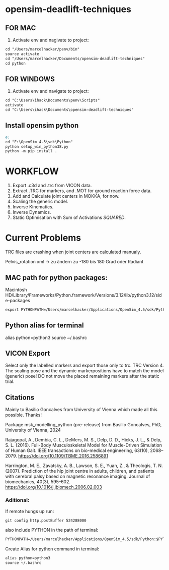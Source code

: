 # opensim-deadlift-techniques

## FOR MAC

1. Activate env and nagivate to project:

```md
cd "/Users/marcelhacker/penv/bin"
source activate
cd "/Users/marcelhacker/Documents/opensim-deadlift-techniques"
cd python
```

## FOR WINDOWS

1. Activate env and navigate to project:

```md
cd "C:\Users\ihack\Documents\penv\Scripts"
activate
cd "C:\Users\ihack\Documents\opensim-deadlift-techniques"
```

## Install opensim python

```md
e:
cd "E:\OpenSim 4.5\sdk\Python"
python setup_win_python38.py
python -m pip install .
```

# WORKFLOW

1. Export .c3d and .trc from VICON data.
2. Extract .TRC for markers, and .MOT for ground reaction force data.
3. Add and Calculate joint centers in MOKKA, for now.
4. Scaling the generic model.
5. Inverse Kinematics.
6. Inverse Dynamics.
7. Static Optimisation with Sum of Activations _SQUARED_.

# Current Problems

TRC files are crashing when joint centers are calculated manualy.

Pelvis_rotation xml -> zu ändern zu -180 bis 180 Grad oder Radiant

## MAC path for python packages:

Macintosh HD/Library/Frameworks/Python.framework/Versions/3.12/lib/python3.12/side-packages

```md
export PYTHONPATH=/Users/marcelhacker/Applications/OpenSim_4.5/sdk/Python:$PYTHONPATH
```

## Python alias for terminal

alias python=python3
source ~/.bashrc

## VICON Export

Select only the labelled markers and export those only to trc. TRC Version 4. The scaling pose and the dynamic markerpositions have to match the model (generic) pose! DO not move the placed remaining markers after the static trial.

## Citations

Mainly to Basilio Goncalves from University of Vienna which made all this possible. Thanks!

Package msk_modelling_python (pre-release) from Basilio Goncalves, PhD, University of Vienna, 2024

Rajagopal, A., Dembia, C. L., DeMers, M. S., Delp, D. D., Hicks, J. L., & Delp, S. L. (2016). Full-Body Musculoskeletal Model for Muscle-Driven Simulation of Human Gait. IEEE transactions on bio-medical engineering, 63(10), 2068–2079. https://doi.org/10.1109/TBME.2016.2586891

Harrington, M. E., Zavatsky, A. B., Lawson, S. E., Yuan, Z., & Theologis, T. N. (2007). Prediction of the hip joint centre in adults, children, and patients with cerebral palsy based on magnetic resonance imaging. Journal of biomechanics, 40(3), 595–602. https://doi.org/10.1016/j.jbiomech.2006.02.003

### Aditional:

If remote hungs up run:

```md
git config http.postBuffer 524288000
```

also include PYTHON in the path of terminal:

```md
PYTHONPATH=/Users/marcelhacker/Applications/OpenSim_4.5/sdk/Python:$PYTHONPATH
```

Create Alias for python command in terminal:

```md
alias python=python3
source ~/.bashrc
```
